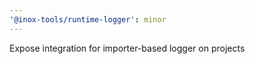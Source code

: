 ```yaml
---
'@inox-tools/runtime-logger': minor
---
```


Expose integration for importer-based logger on projects
